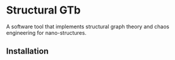 # Structural GTb

A software tool that implements structural graph theory and chaos engineering for nano-structures.

## Installation
